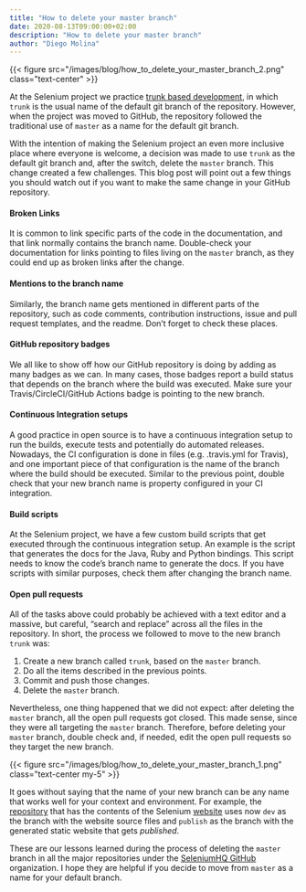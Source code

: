 ```yaml
---
title: "How to delete your master branch"
date: 2020-08-13T09:00:00+02:00
description: "How to delete your master branch"
author: "Diego Molina"
---
```


{{< figure src="/images/blog/how_to_delete_your_master_branch_2.png" class="text-center" >}}

At the Selenium project we practice 
[trunk based development](https://trunkbaseddevelopment.com/), in which `trunk` is the 
usual name of the default git branch of the repository. However, when the project was
moved to GitHub, the repository followed the traditional use of `master` as a name for 
the default git branch.

With the intention of making the Selenium project an even more inclusive place where 
everyone is welcome, a decision was made to use `trunk` as the default git branch and, 
after the switch, delete the `master` branch. This change created a few challenges. 
This blog post will point out a few things you should watch out if you want to make 
the same change in your GitHub repository.


#### Broken Links
It is common to link specific parts of the code in the documentation, and that link 
normally contains the branch name. Double-check your documentation for links pointing 
to files living on the `master` branch, as they could end up as broken links after 
the change.

#### Mentions to the branch name
Similarly, the branch name gets mentioned in different parts of the repository, 
such as code comments, contribution instructions, issue and pull request templates, 
and the readme. Don’t forget to check these places. 

#### GitHub repository badges
We all like to show off how our GitHub repository is doing by adding as many badges 
as we can. In many cases, those badges report a build status that depends on the branch 
where the build was executed. Make sure your Travis/CircleCI/GitHub Actions badge is 
pointing to the new branch. 

#### Continuous Integration setups
A good practice in open source is to have a continuous integration setup to run the 
builds, execute tests and potentially do automated releases. Nowadays, the CI 
configuration is done in files (e.g. .travis.yml for Travis), and one important 
piece of that configuration is the name of the branch where the build should be 
executed. Similar to the previous point, double check that your new branch name 
is property configured in your CI integration.

#### Build scripts
At the Selenium project, we have a few custom build scripts that get executed 
through the continuous integration setup. An example is the script that generates 
the docs for the Java, Ruby and Python bindings. This script needs to know the code’s 
branch name to generate the docs. If you have scripts with similar purposes, check 
them after changing the branch name.

#### Open pull requests
All of the tasks above could probably be achieved with a text editor and a massive, 
but careful, “search and replace” across all the files in the repository. In short, 
the process we followed to move to the new branch `trunk` was:

1. Create a new branch called `trunk`, based on the `master` branch.
1. Do all the items described in the previous points.
1. Commit and push those changes.
1. Delete the `master` branch.

Nevertheless, one thing happened that we did not expect: after deleting the `master` 
branch, all the open pull requests got closed. This made sense, since they were all 
targeting the `master` branch. Therefore, before deleting your `master` branch, double 
check and, if needed, edit the open pull requests so they target the new branch.

{{< figure src="/images/blog/how_to_delete_your_master_branch_1.png" class="text-center my-5" >}}

It goes without saying that the name of your new branch can be any name that works 
well for your context and environment. For example, the 
[repository](https://github.com/SeleniumHQ/seleniumhq.github.io) that has the 
contents of the Selenium [website](https://www.selenium.dev/) uses now `dev` as the
branch with the website source files and `publish` as the branch with the generated
static website that gets *published*.

These are our lessons learned during the process of deleting the `master` branch in 
all the major repositories under the [SeleniumHQ GitHub](https://github.com/seleniumhq/)
organization. I hope they are helpful if you decide to move from `master` as a name 
for your default branch. 